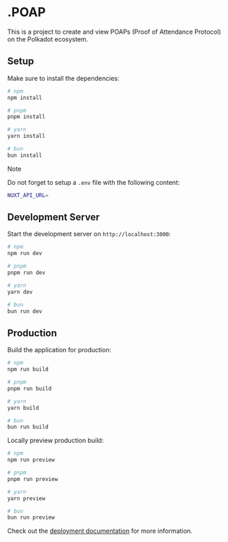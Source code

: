 # .POAP

This is a project to create and view POAPs (Proof of Attendance Protocol) on the Polkadot ecosystem. 

## Setup

Make sure to install the dependencies:

```bash
# npm
npm install

# pnpm
pnpm install

# yarn
yarn install

# bun
bun install
```

> [!NOTE]
> Do not forget to setup a `.env` file with the following content:

```bash
NUXT_API_URL=
```

## Development Server

Start the development server on `http://localhost:3000`:

```bash
# npm
npm run dev

# pnpm
pnpm run dev

# yarn
yarn dev

# bun
bun run dev
```

## Production

Build the application for production:

```bash
# npm
npm run build

# pnpm
pnpm run build

# yarn
yarn build

# bun
bun run build
```

Locally preview production build:

```bash
# npm
npm run preview

# pnpm
pnpm run preview

# yarn
yarn preview

# bun
bun run preview
```

Check out the [deployment documentation](https://nuxt.com/docs/getting-started/deployment) for more information.
